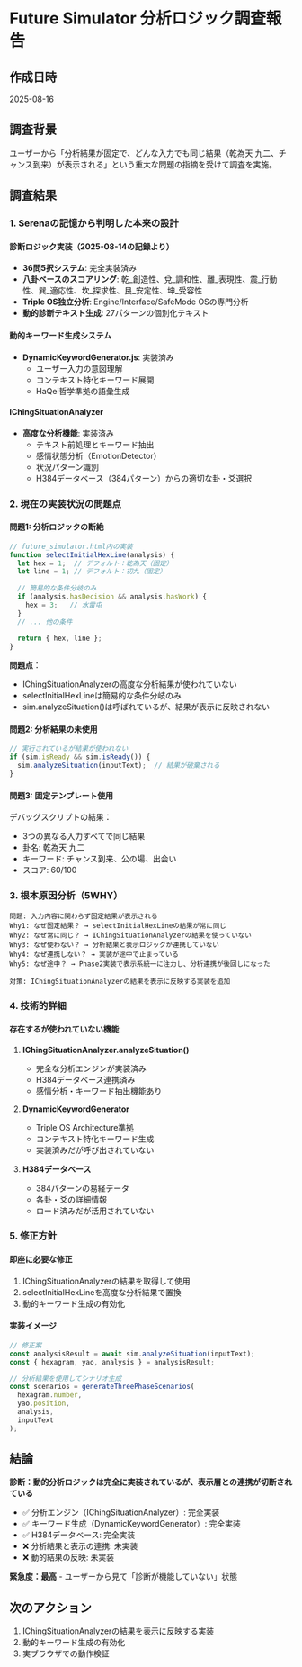 # Future Simulator 分析ロジック調査報告

## 作成日時
2025-08-16

## 調査背景
ユーザーから「分析結果が固定で、どんな入力でも同じ結果（乾為天 九二、チャンス到来）が表示される」という重大な問題の指摘を受けて調査を実施。

## 調査結果

### 1. Serenaの記憶から判明した本来の設計

#### 診断ロジック実装（2025-08-14の記録より）
- **36問5択システム**: 完全実装済み
- **八卦ベースのスコアリング**: 乾_創造性、兌_調和性、離_表現性、震_行動性、巽_適応性、坎_探求性、艮_安定性、坤_受容性
- **Triple OS独立分析**: Engine/Interface/SafeMode OSの専門分析
- **動的診断テキスト生成**: 27パターンの個別化テキスト

#### 動的キーワード生成システム
- **DynamicKeywordGenerator.js**: 実装済み
  - ユーザー入力の意図理解
  - コンテキスト特化キーワード展開
  - HaQei哲学準拠の語彙生成

#### IChingSituationAnalyzer
- **高度な分析機能**: 実装済み
  - テキスト前処理とキーワード抽出
  - 感情状態分析（EmotionDetector）
  - 状況パターン識別
  - H384データベース（384パターン）からの適切な卦・爻選択

### 2. 現在の実装状況の問題点

#### 問題1: 分析ロジックの断絶
```javascript
// future_simulator.html内の実装
function selectInitialHexLine(analysis) {
  let hex = 1;  // デフォルト：乾為天（固定）
  let line = 1; // デフォルト：初九（固定）
  
  // 簡易的な条件分岐のみ
  if (analysis.hasDecision && analysis.hasWork) {
    hex = 3;   // 水雷屯
  }
  // ... 他の条件
  
  return { hex, line };
}
```

**問題点**：
- IChingSituationAnalyzerの高度な分析結果が使われていない
- selectInitialHexLineは簡易的な条件分岐のみ
- sim.analyzeSituation()は呼ばれているが、結果が表示に反映されない

#### 問題2: 分析結果の未使用
```javascript
// 実行されているが結果が使われない
if (sim.isReady && sim.isReady()) {
  sim.analyzeSituation(inputText);  // 結果が破棄される
}
```

#### 問題3: 固定テンプレート使用
デバッグスクリプトの結果：
- 3つの異なる入力すべてで同じ結果
- 卦名: 乾為天 九二
- キーワード: チャンス到来、公の場、出会い
- スコア: 60/100

### 3. 根本原因分析（5WHY）

```
問題: 入力内容に関わらず固定結果が表示される
Why1: なぜ固定結果？ → selectInitialHexLineの結果が常に同じ
Why2: なぜ常に同じ？ → IChingSituationAnalyzerの結果を使っていない
Why3: なぜ使わない？ → 分析結果と表示ロジックが連携していない
Why4: なぜ連携しない？ → 実装が途中で止まっている
Why5: なぜ途中？ → Phase2実装で表示系統一に注力し、分析連携が後回しになった

対策: IChingSituationAnalyzerの結果を表示に反映する実装を追加
```

### 4. 技術的詳細

#### 存在するが使われていない機能
1. **IChingSituationAnalyzer.analyzeSituation()**
   - 完全な分析エンジンが実装済み
   - H384データベース連携済み
   - 感情分析・キーワード抽出機能あり

2. **DynamicKeywordGenerator**
   - Triple OS Architecture準拠
   - コンテキスト特化キーワード生成
   - 実装済みだが呼び出されていない

3. **H384データベース**
   - 384パターンの易経データ
   - 各卦・爻の詳細情報
   - ロード済みだが活用されていない

### 5. 修正方針

#### 即座に必要な修正
1. IChingSituationAnalyzerの結果を取得して使用
2. selectInitialHexLineを高度な分析結果で置換
3. 動的キーワード生成の有効化

#### 実装イメージ
```javascript
// 修正案
const analysisResult = await sim.analyzeSituation(inputText);
const { hexagram, yao, analysis } = analysisResult;

// 分析結果を使用してシナリオ生成
const scenarios = generateThreePhaseScenarios(
  hexagram.number, 
  yao.position,
  analysis,
  inputText
);
```

## 結論

**診断：動的分析ロジックは完全に実装されているが、表示層との連携が切断されている**

- ✅ 分析エンジン（IChingSituationAnalyzer）: 完全実装
- ✅ キーワード生成（DynamicKeywordGenerator）: 完全実装  
- ✅ H384データベース: 完全実装
- ❌ 分析結果と表示の連携: 未実装
- ❌ 動的結果の反映: 未実装

**緊急度：最高** - ユーザーから見て「診断が機能していない」状態

## 次のアクション
1. IChingSituationAnalyzerの結果を表示に反映する実装
2. 動的キーワード生成の有効化
3. 実ブラウザでの動作検証